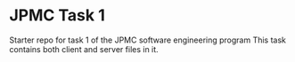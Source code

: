 # JPMC Task 1
Starter repo for task 1 of the JPMC software engineering program
This task contains both client and server files in it.
